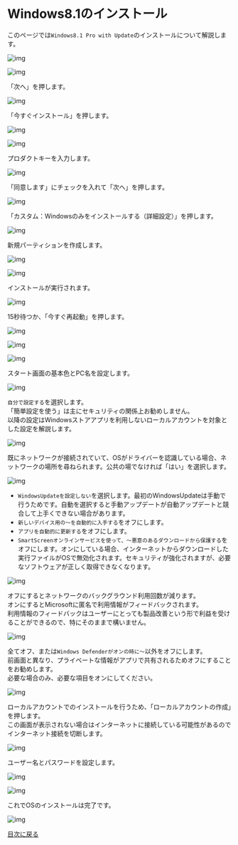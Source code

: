 # Windows8.1のインストール

このページでは`Windows8.1 Pro with Update`のインストールについて解説します。

![img](img/win8_001.png "img")

![img](img/win8_002.png "img")

「次へ」を押します。

![img](img/win8_003.png "img")

「今すぐインストール」を押します。

![img](img/win8_004.png "img")

![img](img/win8_005.png "img")

プロダクトキーを入力します。

![img](img/win8_006.png "img")

「同意します」にチェックを入れて「次へ」を押します。

![img](img/win8_007.png "img")

「カスタム：Windowsのみをインストールする（詳細設定）」を押します。

![img](img/win8_008.png "img")

新規パーティションを作成します。

![img](img/win8_009.png "img")

![img](img/win8_010.png "img")

インストールが実行されます。

![img](img/win8_011.png "img")

15秒待つか、「今すぐ再起動」を押します。

![img](img/win8_012.png "img")

![img](img/win8_013.png "img")

![img](img/win8_014.png "img")

スタート画面の基本色とPC名を設定します。

![img](img/win8_015.png "img")

`自分で設定する`を選択します。  
「簡単設定を使う」は主にセキュリティの関係上お勧めしません。  
以降の設定はWindowsストアアプリを利用しないローカルアカウントを対象とした設定を解説します。

![img](img/win8_016.png "img")

既にネットワークが接続されていて、OSがドライバーを認識している場合、ネットワークの場所を尋ねられます。公共の場でなければ「はい」を選択します。

![img](img/win8_017.png "img")

- `WindowsUpdateを設定しない`を選択します。最初のWindowsUpdateは手動で行うためです。自動を選択すると手動アップデートが自動アップデートと競合して上手くできない場合があります。
- `新しいデバイス用の～を自動的に入手する`をオフにします。
- `アプリを自動的に更新する`をオフにします。
- `SmartScreenオンラインサービスを使って、～悪意のあるダウンロードから保護する`をオフにします。オンにしている場合、インターネットからダウンロードした実行ファイルがOSで無効化されます。セキュリティが強化されますが、必要なソフトウェアが正しく取得できなくなります。

![img](img/win8_018.png "img")

オフにするとネットワークのバックグラウンド利用回数が減ります。  
オンにするとMicrosoftに匿名で利用情報がフィードバックされます。  
利用情報のフィードバックはユーザーにとっても製品改善という形で利益を受けることができるので、特にそのままで構いません。

![img](img/win8_019.png "img")

全てオフ、または`Windows Defenderがオンの時に～`以外をオフにします。  
前画面と異なり、プライベートな情報がアプリで共有されるためオフにすることをお勧めします。  
必要な場合のみ、必要な項目をオンにしてください。

![img](img/win8_020.png "img")

ローカルアカウントでのインストールを行うため、「ローカルアカウントの作成」を押します。  
この画面が表示されない場合はインターネットに接続している可能性があるのでインターネット接続を切断します。

![img](img/win8_021.png "img")

ユーザー名とパスワードを設定します。

![img](img/win8_022.png "img")

![img](img/win8_023.png "img")

これでOSのインストールは完了です。

![img](img/win8_024.png "img")

[目次に戻る](../index.md)
